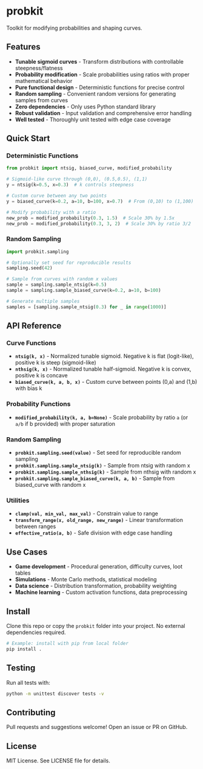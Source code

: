 # probkit

Toolkit for modifying probabilities and shaping curves.

## Features
- **Tunable sigmoid curves** - Transform distributions with controllable steepness/flatness
- **Probability modification** - Scale probabilities using ratios with proper mathematical behavior
- **Pure functional design** - Deterministic functions for precise control
- **Random sampling** - Convenient random versions for generating samples from curves
- **Zero dependencies** - Only uses Python standard library
- **Robust validation** - Input validation and comprehensive error handling
- **Well tested** - Thoroughly unit tested with edge case coverage

## Quick Start

### Deterministic Functions
```python
from probkit import ntsig, biased_curve, modified_probability

# Sigmoid-like curve through (0,0), (0.5,0.5), (1,1)
y = ntsig(k=0.5, x=0.3)  # k controls steepness

# Custom curve between any two points
y = biased_curve(k=0.2, a=10, b=100, x=0.7)  # From (0,10) to (1,100)

# Modify probability with a ratio
new_prob = modified_probability(0.3, 1.5)  # Scale 30% by 1.5x
new_prob = modified_probability(0.3, 3, 2)  # Scale 30% by ratio 3/2
```

### Random Sampling
```python
import probkit.sampling

# Optionally set seed for reproducible results
sampling.seed(42)

# Sample from curves with random x values
sample = sampling.sample_ntsig(k=0.5)
sample = sampling.sample_biased_curve(k=0.2, a=10, b=100)

# Generate multiple samples
samples = [sampling.sample_ntsig(0.3) for _ in range(1000)]
```

## API Reference

### Curve Functions
- **`ntsig(k, x)`** - Normalized tunable sigmoid. Negative k is flat (logit-like), positive k is steep (sigmoid-like)
- **`nthsig(k, x)`** - Normalized tunable half-sigmoid. Negative k is convex, positive k is concave
- **`biased_curve(k, a, b, x)`** - Custom curve between points (0,a) and (1,b) with bias k

### Probability Functions  
- **`modified_probability(k, a, b=None)`** - Scale probability by ratio `a` (or `a/b` if b provided) with proper saturation

### Random Sampling
- **`probkit.sampling.seed(value)`** - Set seed for reproducible random sampling
- **`probkit.sampling.sample_ntsig(k)`** - Sample from ntsig with random x
- **`probkit.sampling.sample_nthsig(k)`** - Sample from nthsig with random x  
- **`probkit.sampling.sample_biased_curve(k, a, b)`** - Sample from biased_curve with random x

### Utilities
- **`clamp(val, min_val, max_val)`** - Constrain value to range
- **`transform_range(x, old_range, new_range)`** - Linear transformation between ranges
- **`effective_ratio(a, b)`** - Safe division with edge case handling

## Use Cases
- **Game development** - Procedural generation, difficulty curves, loot tables
- **Simulations** - Monte Carlo methods, statistical modeling  
- **Data science** - Distribution transformation, probability weighting
- **Machine learning** - Custom activation functions, data preprocessing

## Install
Clone this repo or copy the `probkit` folder into your project. No external dependencies required.

```bash
# Example: install with pip from local folder
pip install .
```

## Testing
Run all tests with:
```bash
python -m unittest discover tests -v
```

## Contributing
Pull requests and suggestions welcome! Open an issue or PR on GitHub.

## License
MIT License. See LICENSE file for details.
